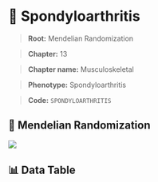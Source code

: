 # 🧪 Spondyloarthritis

> **Root:** Mendelian Randomization

> **Chapter:** 13  

> **Chapter name:** Musculoskeletal

> **Phenotype:** Spondyloarthritis  

> **Code:** `SPONDYLOARTHRITIS`

## 🧬 Mendelian Randomization  

<img src="/MR/Figures/Forward/SPONDYLOARTHRITIS.png"/>

## 📊 Data Table

<CsvTableMRF src="/public/MR/Data/Forward/SPONDYLOARTHRITIS.csv"/>
